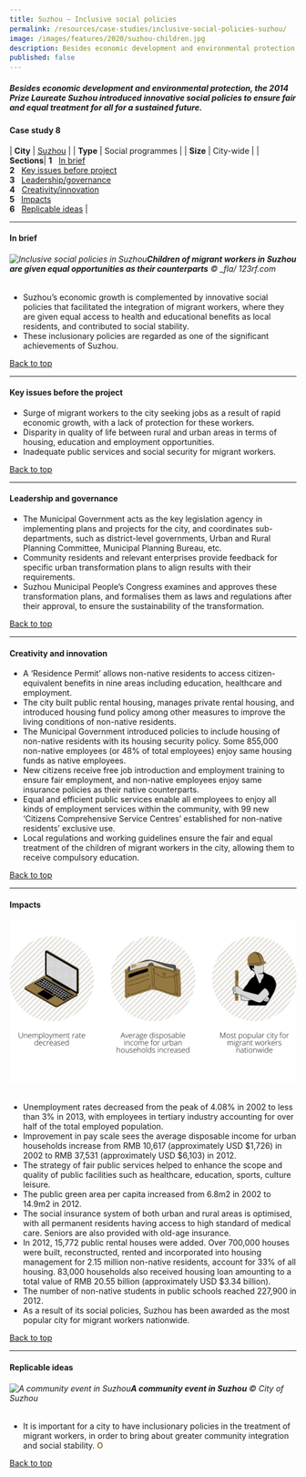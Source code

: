 ```yaml
---
title: Suzhou – Inclusive social policies
permalink: /resources/case-studies/inclusive-social-policies-suzhou/
image: /images/features/2020/suzhou-children.jpg
description: Besides economic development and environmental protection, the 2014 Prize Laureate Suzhou introduced innovative social policies to ensure fair and equal treatment for all for a sustained future. 
published: false
---
```


##### Besides economic development and environmental protection, the 2014 Prize Laureate Suzhou introduced innovative social policies to ensure fair and equal treatment for all for a sustained future. 

#### **Case study 8**

| **City** | [Suzhou](/suzhou/) |
| **Type** | Social programmes |
| **Size** | City-wide |
| **Sections**| **1** &nbsp; [In brief](#in-brief) <br> **2** &nbsp; [Key issues before project](#key-issues-before-the-project) <br> **3** &nbsp; [Leadership/governance](#leadership-and-governance) <br> **4** &nbsp; [Creativity/innovation](#creativity-and-innovation) <br> **5** &nbsp; [Impacts](#impacts) <br> **6** &nbsp; [Replicable ideas](#replicable-ideas) |

---

#### **In brief**

###### ![Inclusive social policies in Suzhou](/images/features/2020/suzhou-children.jpg/)**Children of migrant workers in Suzhou are given equal opportunities as their counterparts** © _fla/ 123rf.com

- Suzhou’s economic growth is complemented by innovative social policies that facilitated the integration of migrant workers, where they are given equal access to health and educational benefits as local residents, and contributed to social stability. 
- These inclusionary policies are regarded as one of the significant achievements of Suzhou.

[Back to top](#case-study-8)

---

#### **Key issues before the project**

- Surge of migrant workers to the city seeking jobs as a result of rapid economic growth, with a lack of protection for these  workers. 
- Disparity in quality of life between rural and urban areas in terms of housing, education and employment opportunities.
- Inadequate public services and social security for migrant workers.

[Back to top](#case-study-8)

---

#### **Leadership and governance**

- The Municipal Government acts as the key legislation agency in implementing plans and projects for the city, and coordinates sub-departments, such as district-level governments, Urban and Rural Planning Committee, Municipal Planning Bureau, etc. 
- Community residents and relevant enterprises provide feedback for specific urban transformation plans to align results with their requirements. 
- Suzhou Municipal People’s Congress examines and approves these transformation plans, and formalises them as laws and regulations after their approval, to ensure the sustainability of the transformation.

[Back to top](#case-study-8)

---

#### **Creativity and innovation**

- A ‘Residence Permit’ allows non-native residents to access citizen-equivalent benefits in nine areas including education, healthcare and employment. 
- The city built public rental housing, manages private rental housing, and introduced housing fund policy among other measures to improve the living conditions of non-native residents. 
- The Municipal Government introduced policies to include housing of non-native residents with its housing security policy. Some 855,000 non-native employees (or 48% of total employees) enjoy same housing funds as native employees. 
- New citizens receive free job introduction and employment training to ensure fair employment, and non-native employees enjoy same insurance policies as their native counterparts.
- Equal and efficient public services enable all employees to enjoy all kinds of employment services within the community, with 99 new ‘Citizens Comprehensive Service Centres’ established for non-native residents’ exclusive use.
- Local regulations and working guidelines ensure the fair and equal treatment of the children of migrant workers in the city, allowing them to receive compulsory education. 

[Back to top](#case-study-8)

---

#### **Impacts**

###### ![Impacts](/images/features/2020/impacts-suzhou3.png/)

- Unemployment rates decreased from the peak of 4.08% in 2002 to less than 3% in 2013, with employees in tertiary industry accounting for over half of the total employed population.
- Improvement in pay scale sees the average disposable income for urban households increase from RMB 10,617 (approximately USD $1,726) in 2002 to RMB 37,531 (approximately USD $6,103) in 2012. 
- The strategy of fair public services helped to enhance the scope and quality of public facilities such as healthcare, education, sports, culture leisure.
- The public green area per capita increased from 6.8m2 in 2002 to 14.9m2 in 2012.
- The social insurance system of both urban and rural areas is optimised, with all permanent residents having access to high standard of medical care. Seniors are also provided with old-age insurance. 
- In 2012, 15,772 public rental houses were added. Over 700,000 houses were built, reconstructed, rented and incorporated into housing management for 2.15 million non-native residents, account for 33% of all housing. 83,000 households also received housing loan amounting to a total value of RMB 20.55 billion (approximately USD $3.34 billion). 
- The number of non-native students in public schools reached 227,900 in 2012.
- As a result of its social policies, Suzhou has been awarded as the most popular city for migrant workers nationwide. 

[Back to top](#case-study-8)

---

#### **Replicable ideas**

###### ![A community event in Suzhou](/images/features/2020/suzhou-community.jpg/)**A community event in Suzhou** © City of Suzhou

- It is important for a city to have inclusionary policies in the treatment of migrant workers, in order to bring about greater community integration and social stability. **<font color="#967942">O</font>**

[Back to top](#case-study-8)

